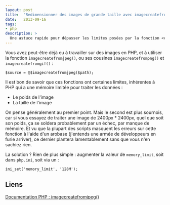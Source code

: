 ```yaml
---
layout: post
title:  "Redimensionner des images de grande taille avec imagecreatefromjpeg()"
date:   2013-09-16
tags: 
- php
description: >
  Une astuce rapide pour dépasser les limites posées par la fonction <code>imagecreatefromjpeg()</code>
---
```


Vous avez peut-être déjà eu à travailler sur des images en PHP, et à utiliser la fonction `imagecreatefromjpeg()`, ou ses cousines `imagecreatefrompng()` et `imagecreatefromgif()` :

	$source = @$imagecreatefromjpeg($path);

Il est bon de savoir que ces fonctions ont certaines limites, inhérentes à PHP qui a une mémoire limitée pour traiter les données :

* Le poids de l'image
* La taille de l'image

On pense généralement au premier point. Mais le second est plus sournois, car si vous essayez de traiter une image de 2400px * 2400px, quel que soit son poids, ça se soldera probablement par un échec, par manque de mémoire. Et vu que la plupart des scripts masquent les erreurs sur cette fonction à l'aide d'un arobase (j'entends une armée de développeurs en furie arriver), ce dernier plantera lamentablement sans que vous n'en sachiez rien.

La solution ? Rien de plus simple : augmenter la valeur de `memory_limit`, soit dans `php.ini`, soit via un :

	ini_set('memory_limit', '128M');

## Liens
[Documentation PHP : imagecreatefromjpeg()](http://php.net/manual/fr/function.imagecreatefromjpeg.php)